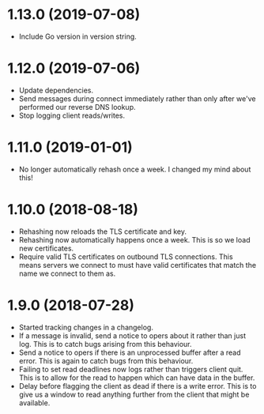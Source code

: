 # 1.13.0 (2019-07-08)

* Include Go version in version string.


# 1.12.0 (2019-07-06)

* Update dependencies.
* Send messages during connect immediately rather than only after we've
  performed our reverse DNS lookup.
* Stop logging client reads/writes.


# 1.11.0 (2019-01-01)

* No longer automatically rehash once a week. I changed my mind about this!


# 1.10.0 (2018-08-18)

* Rehashing now reloads the TLS certificate and key.
* Rehashing now automatically happens once a week. This is so we load new
  certificates.
* Require valid TLS certificates on outbound TLS connections. This means
  servers we connect to must have valid certificates that match the name we
  connect to them as.


# 1.9.0 (2018-07-28)

* Started tracking changes in a changelog.
* If a message is invalid, send a notice to opers about it rather than just
  log. This is to catch bugs arising from this behaviour.
* Send a notice to opers if there is an unprocessed buffer after a read
  error. This is again to catch bugs from this behaviour.
* Failing to set read deadlines now logs rather than triggers client quit.
  This is to allow for the read to happen which can have data in the
  buffer.
* Delay before flagging the client as dead if there is a write error. This
  is to give us a window to read anything further from the client that
  might be available.
